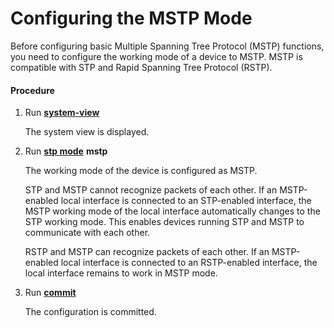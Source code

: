 Configuring the MSTP Mode
=========================

Before configuring basic Multiple Spanning Tree Protocol (MSTP) functions, you need to configure the working mode of a device to MSTP. MSTP is compatible with STP and Rapid Spanning Tree Protocol (RSTP).

#### Procedure

1. Run [**system-view**](cmdqueryname=system-view)
   
   
   
   The system view is displayed.
2. Run [**stp mode**](cmdqueryname=stp+mode) **mstp**
   
   
   
   The working mode of the device is configured as MSTP.
   
   
   
   STP and MSTP cannot recognize packets of each other. If an MSTP-enabled local interface is connected to an STP-enabled interface, the MSTP working mode of the local interface automatically changes to the STP working mode. This enables devices running STP and MSTP to communicate with each other.
   
   RSTP and MSTP can recognize packets of each other. If an MSTP-enabled local interface is connected to an RSTP-enabled interface, the local interface remains to work in MSTP mode.
3. Run [**commit**](cmdqueryname=commit)
   
   
   
   The configuration is committed.
